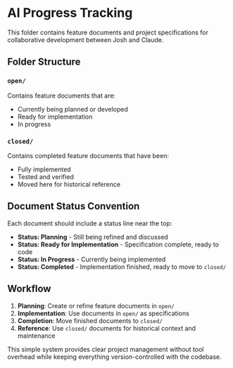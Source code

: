 # AI Progress Tracking

This folder contains feature documents and project specifications for collaborative development between Josh and Claude.

## Folder Structure

### `open/`
Contains feature documents that are:
- Currently being planned or developed
- Ready for implementation
- In progress

### `closed/`
Contains completed feature documents that have been:
- Fully implemented
- Tested and verified
- Moved here for historical reference

## Document Status Convention

Each document should include a status line near the top:
- **Status: Planning** - Still being refined and discussed
- **Status: Ready for Implementation** - Specification complete, ready to code
- **Status: In Progress** - Currently being implemented
- **Status: Completed** - Implementation finished, ready to move to `closed/`

## Workflow

1. **Planning**: Create or refine feature documents in `open/`
2. **Implementation**: Use documents in `open/` as specifications
3. **Completion**: Move finished documents to `closed/`
4. **Reference**: Use `closed/` documents for historical context and maintenance

This simple system provides clear project management without tool overhead while keeping everything version-controlled with the codebase.